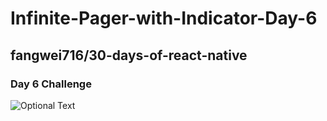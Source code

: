 # Infinite-Pager-with-Indicator-Day-6
## fangwei716/30-days-of-react-native
### Day 6 Challenge

![Optional Text](../master/day6.gif)
